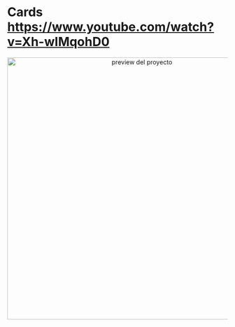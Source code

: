 # Cards https://www.youtube.com/watch?v=Xh-wIMqohD0
<p align="center">
  <img src="preview.png" alt="preview del proyecto" width="600">
</p>